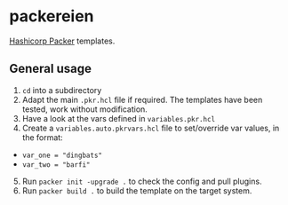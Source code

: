 # packereien

[Hashicorp Packer](https://www.packer.io/docs) templates.

## General usage

1. `cd` into a subdirectory
2. Adapt the main `.pkr.hcl` file if required. The templates have been tested, work without modification.
3. Have a look at the vars defined in `variables.pkr.hcl`
4. Create a `variables.auto.pkrvars.hcl` file to set/override var values, in the format:
  * `var_one = "dingbats"`
  * `var_two = "barfi"`
5. Run `packer init -upgrade .` to check the config and pull plugins.
6. Run `packer build .` to build the template on the target system.


